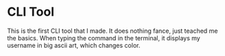 # CLI Tool

This is the first CLI tool that I made. It does nothing fance, just teached me the basics. When typing the command in
the terminal, it displays my username in big ascii art, which changes color. 
